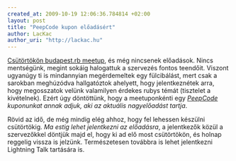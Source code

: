 ```yaml
--- 
created_at: 2009-10-19 12:06:36.784814 +02:00
layout: post
title: "PeepCode kupon előadásért"
author: LacKac
author_uri: "http://lackac.hu"
---
```

[Csütörtökön budapest.rb meetup][1], és még nincsenek előadások. Nincs mentségünk, megint sokáig halogattuk a szervezés fontos teendőit. Viszont ugyanúgy ti is mindannyian megérdemeltek egy fülcibálást, mert csak a sarokban meghúzódva hallgatóztok ahelyett, hogy jelentkeznétek arra, hogy megosszatok velünk valamilyen érdekes rubys témát (tisztelet a kivételnek). Ezért úgy döntöttünk, hogy a meetuponkénti egy *[PeepCode][2] kuponunkat annak adjuk, aki az aktuális nagyelőadást tartja*.

[1]: http://www.meetup.com/budapest-rb/calendar/11397969/
[2]: http://peepcode.com/

Rövid az idő, de még mindig elég ahhoz, hogy fel lehessen készülni csütörtökig. *Ma estig lehet jelentkezni az előadásra*, a jelentkezők közül a szervezőkkel döntjük majd el, hogy ki ad elő most csütörtökön, és holnap reggelig vissza is jelzünk. Természetesen továbbra is lehet jelentkezni Lightning Talk tartására is.
